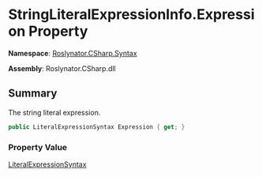 # StringLiteralExpressionInfo\.Expression Property

**Namespace**: [Roslynator.CSharp.Syntax](../../README.md)

**Assembly**: Roslynator\.CSharp\.dll

## Summary

The string literal expression\.

```csharp
public LiteralExpressionSyntax Expression { get; }
```

### Property Value

[LiteralExpressionSyntax](https://docs.microsoft.com/en-us/dotnet/api/microsoft.codeanalysis.csharp.syntax.literalexpressionsyntax)

